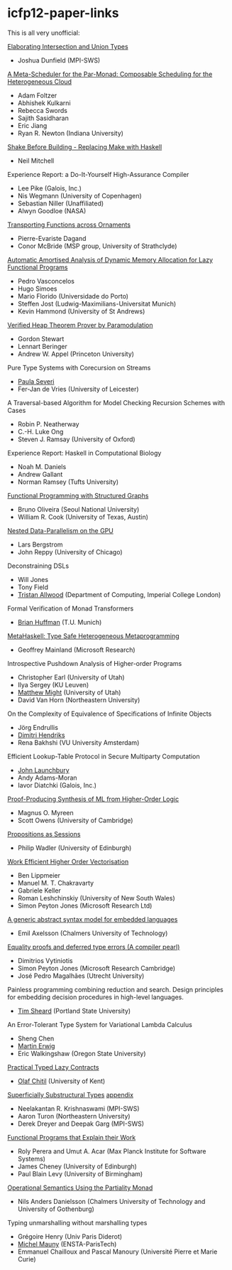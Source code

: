 icfp12-paper-links
==================

This is all very unofficial:


[Elaborating Intersection and Union Types](http://www.cs.cmu.edu/~joshuad/papers/intcomp/Dunfield12_elaboration.pdf)
* Joshua Dunfield (MPI-SWS)

[A Meta-Scheduler for the Par-Monad: Composable Scheduling for the Heterogeneous Cloud](www.cs.indiana.edu/~rrnewton/papers/meta-par_submission.pdf)
* Adam Foltzer
* Abhishek Kulkarni
* Rebecca Swords
* Sajith Sasidharan
* Eric Jiang
* Ryan R. Newton (Indiana University)

[Shake Before Building - Replacing Make with Haskell](http://community.haskell.org/~ndm/darcs/shake/academic/icfp2012/shake.tex)
* Neil Mitchell

Experience Report: a Do-It-Yourself High-Assurance Compiler
* Lee Pike (Galois, Inc.)
* Nis Wegmann (University of Copenhagen)
* Sebastian Niller (Unaffiliated)
* Alwyn Goodloe (NASA)

[Transporting Functions across Ornaments](http://arxiv.org/pdf/1201.4801)
* Pierre-Evariste Dagand
* Conor McBride (MSP group, University of Strathclyde)

[Automatic Amortised Analysis of Dynamic Memory Allocation for Lazy Functional Programs](www.dcc.fc.up.pt/~pbv/AALazyExtended.pdf)
* Pedro Vasconcelos
* Hugo Simoes
* Mario Florido (Universidade do Porto)
* Steffen Jost (Ludwig-Maximilians-Universitat Munich)
* Kevin Hammond (University of St Andrews)

[Verified Heap Theorem Prover by Paramodulation](www.cs.princeton.edu/~appel/papers/verismall.pdf)
* Gordon Stewart
* Lennart Beringer
* Andrew W. Appel (Princeton University)

Pure Type Systems with Corecursion on Streams
* [Paula Severi](http://www.cs.le.ac.uk/people/ps56/publications.xml)
* Fer-Jan de Vries (University of Leicester)

A Traversal-based Algorithm for Model Checking Recursion Schemes with Cases
* Robin P. Neatherway
* C.-H. Luke Ong
* Steven J. Ramsay (University of Oxford)

Experience Report: Haskell in Computational Biology
* Noah M. Daniels
* Andrew Gallant
* Norman Ramsey (Tufts University)

[Functional Programming with Structured Graphs](www.cs.utexas.edu/~wcook/Drafts/2012/graphs.pdf)
* Bruno Oliveira (Seoul National University)
* William R. Cook (University of Texas, Austin)

[Nested Data-Parallelism on the GPU](people.cs.uchicago.edu/~jhr/papers/2012/icfp12-gpu-submitted.pdf)
* Lars Bergstrom
* John Reppy (University of Chicago)

Deconstraining DSLs
* Will Jones
* Tony Field
* [Tristan Allwood](http://www.doc.ic.ac.uk/~tora/) (Department of Computing, Imperial College London)

Formal Verification of Monad Transformers
* [Brian Huffman](web.cecs.pdx.edu/~brianh/talks/110713-defense.pdf) (T.U. Munich)

[MetaHaskell: Type Safe Heterogeneous Metaprogramming](http://www.eecs.harvard.edu/~mainland/projects/metahaskell/mainland-metahaskell-draft.pdf)
* Geoffrey Mainland (Microsoft Research)

Introspective Pushdown Analysis of Higher-order Programs
* Christopher Earl (University of Utah)
* Ilya Sergey (KU Leuven)
* [Matthew Might](http://matt.might.net/) (University of Utah)
* David Van Horn (Northeastern University)

On the Complexity of Equivalence of Specifications of Infinite Objects
* Jörg Endrullis
* [Dimitri Hendriks](http://www.cs.vu.nl/~diem/publications.html)
* Rena Bakhshi (VU University Amsterdam)

Efficient Lookup-Table Protocol in Secure Multiparty Computation
* [John Launchbury](http://corp.galois.com/john-launchbury)
* Andy Adams-Moran
* Iavor Diatchki (Galois, Inc.)

[Proof-Producing Synthesis of ML from Higher-Order Logic](www.cl.cam.ac.uk/~mom22/miniml/hol2miniml.pdf)
* Magnus O. Myreen
* Scott Owens (University of Cambridge)

[Propositions as Sessions](http://homepages.inf.ed.ac.uk/wadler/papers/propositions-as-sessions/propositions-as-sessions.pdf)
* Philip Wadler (University of Edinburgh)

[Work Efficient Higher Order Vectorisation](http://research.microsoft.com/en-us/um/people/simonpj/papers/ndp/replicate-icfp2012-1.pdf)
* Ben Lippmeier
* Manuel M. T. Chakravarty
* Gabriele Keller
* Roman Leshchinskiy (University of New South Wales)
* Simon Peyton Jones (Microsoft Research Ltd)

[A generic abstract syntax model for embedded languages](http://www.cse.chalmers.se/~emax/documents/astModel-icfp2012-submitted.pdf)
* Emil Axelsson (Chalmers University of Technology)

[Equality proofs and deferred type errors (A compiler pearl)](http://research.microsoft.com/en-us/um/people/simonpj/papers/ext-f/icfp12.pdf)
* Dimitrios Vytiniotis
* Simon Peyton Jones (Microsoft Research Cambridge)
* José Pedro Magalhães (Utrecht University)

Painless programming combining reduction and search. Design principles for embedding decision procedures in high-level languages.
* [Tim Sheard](http://web.cecs.pdx.edu/~sheard/) (Portland State University)

An Error-Tolerant Type System for Variational Lambda Calculus
* Sheng Chen
* [Martin Erwig](http://web.engr.oregonstate.edu/~erwig/)
* Eric Walkingshaw (Oregon State University)

[Practical Typed Lazy Contracts](www.cs.kent.ac.uk/~oc/contracts.html)
* [Olaf Chitil](http://www.cs.kent.ac.uk/people/staff/oc/) (University of Kent)

[Superficially Substructural Types](http://www.cs.cmu.edu/~neelk/icfp12-superficial-krishnaswami-turon-dreyer-garg.pdf) [appendix](www.cs.cmu.edu/~neelk/icfp12-appendix.pdf)
* Neelakantan R. Krishnaswami (MPI-SWS)
* Aaron Turon (Northeastern University)
* Derek Dreyer and Deepak Garg (MPI-SWS)

[Functional Programs that Explain their Work](dynamicaspects.org/papers/icfp12-submitted.pdf)
* Roly Perera and Umut A. Acar (Max Planck Institute for Software Systems)
* James Cheney (University of Edinburgh)
* Paul Blain Levy (University of Birmingham)

[Operational Semantics Using the Partiality Monad](www.cse.chalmers.se/~nad/publications/danielsson-aim11-talk.pdf)
* Nils Anders Danielsson (Chalmers University of Technology and University of Gothenburg)

Typing unmarshalling without marshalling types
* Grégoire Henry (Univ Paris Diderot)
* [Michel Mauny](http://www.mauny.net/index.en.php) (ENSTA-ParisTech)
* Emmanuel Chailloux and Pascal Manoury (Université Pierre et Marie Curie)